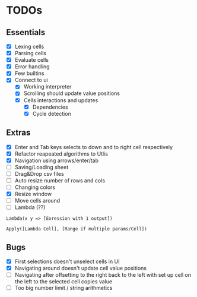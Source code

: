 # TODOs

## Essentials

- [x] Lexing cells
- [x] Parsing cells
- [x] Evaluate cells
- [x] Error handling
- [x] Few builtins
- [x] Connect to ui
    - [x] Working interpreter 
    - [x] Scrolling should update value positions
    - [x] Cells interactions and updates
        - [x] Dependencies
        - [x] Cycle detection

## Extras
- [x] Enter and Tab keys selects to down and to right cell respectively
- [x] Refactor reapeated algorithms to Utlis
- [x] Navigation using arrows/enter/tab
- [ ] Saving/Loading sheet
- [ ] Drag&Drop csv files
- [ ] Auto resize number of rows and cols 
- [ ] Changing colors 
- [x] Resize window
- [ ] Move cells around
- [ ] Lambda (??)

```
Lambda(x y => [Exression with 1 output]) 

Apply([Lambda Cell], [Range if multiple params/Cell])
```

## Bugs
- [x] First selections doesn't unselect cells in UI
- [x] Navigating around doesn't update cell value positions 
- [ ] Navigating after offsetting to the right back to the left 
      with set up cell on the left to the selected cell copies value 
- [ ] Too big number limit / string arithmetics
